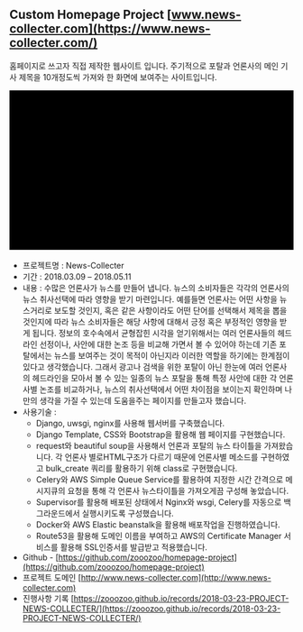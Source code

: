 


## Custom Homepage Project [www.news-collecter.com](https://www.news-collecter.com/)
홈페이지로 쓰고자 직접 제작한 웹사이트 입니다.
주기적으로 포탈과 언론사의 메인 기사 제목을 10개정도씩 가져와 한 화면에 보여주는 사이트입니다.


![프로젝트 작동영상 gif](news-collecter-resize-compres.gif)


* 프로젝트명 : News-Collecter
* 기간 : 2018.03.09 – 2018.05.11
* 내용 :
  수많은 언론사가 뉴스를 만들어 냅니다. 뉴스의 소비자들은 각각의 언론사의 뉴스 취사선택에 따라 영향을 받기 마련입니다. 
  예를들면 언론사는 어떤 사항을 뉴스거리로 보도할 것인지, 혹은 같은 사항이라도 어떤 단어를 선택해서 제목을 뽑을 것인지에 따라 
  뉴스 소비자들은 해당 사항에 대해서 긍정 혹은 부정적인 영향을 받게 됩니다. 
  정보의 호수속에서 균형잡힌 시각을 얻기위해서는 여러 언론사들의 헤드라인 선정이나, 사안에 대한 논조 등을 비교해 가면서 볼 수 
  있어야 하는데 기존 포탈에서는 뉴스를 보여주는 것이 목적이 아닌지라 이러한 역할을 하기에는 한계점이 있다고 생각했습니다. 
  그래서 광고나 검색을 위한 포탈이 아닌 한눈에 여러 언론사의 헤드라인을 모아서 볼 수 있는 일종의 뉴스 포탈을 통해 특정 사안에 
  대한 각 언론사별 논조를 비교하거나, 뉴스의 취사선택에서 어떤 차이점을 보이는지 확인하며 나만의 생각을 가질 수 있는데 도움을주는 
  페이지를 만들고자 했습니다.
* 사용기술 :
  * Django, uwsgi, nginx를 사용해 웹서버를 구축했습니다.
  * Django Template, CSS와 Bootstrap을 활용해 웹 페이지를 구현했습니다.
  * request와 beautiful soup을 사용해서 언론과 포탈의 뉴스 타이틀을 가져왔습니다. 각 언론사
  별로HTML구조가 다르기 때문에 언론사별 메소드를 구현하였고 bulk_create 쿼리를
  활용하기 위해 class로 구현했습니다.
  * Celery와 AWS Simple Queue Service를 활용하여 지정한 시간 간격으로 메시지큐의 요청을
  통해 각 언론사 뉴스타이틀을 가져오게끔 구성해 놓았습니다.
  * Supervisor를 활용해 배포된 상태에서 Nginx와 wsgi, Celery를 자동으로 백그라운드에서
  실행시키도록 구성했습니다.
  * Docker와 AWS Elastic beanstalk을 활용해 배포작업을 진행하였습니다.
  * Route53을 활용해 도메인 이름을 부여하고 AWS의 Certificate Manager 서비스를 활용해
  SSL인증서를 발급받고 적용했습니다.
* Github - [https://github.com/zooozoo/homepage-project](https://github.com/zooozoo/homepage-project)
* 프로젝트 도메인 [http://www.news-collecter.com](http://www.news-collecter.com)
* 진행사항 기록 [https://zooozoo.github.io/records/2018-03-23-PROJECT-NEWS-COLLECTER/](https://zooozoo.github.io/records/2018-03-23-PROJECT-NEWS-COLLECTER/)